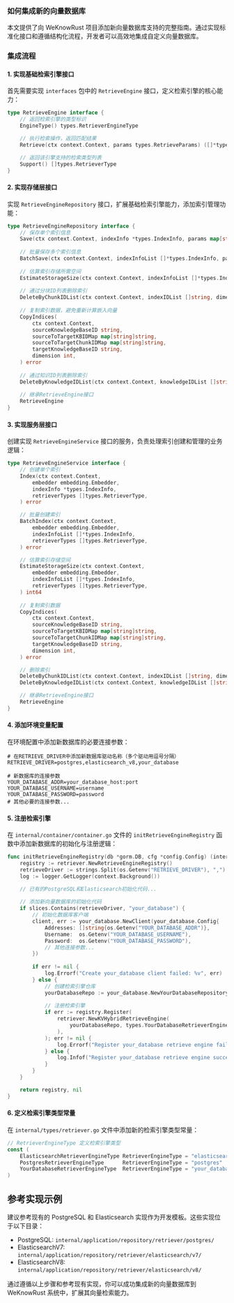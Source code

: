 ### 如何集成新的向量数据库

本文提供了向 WeKnowRust 项目添加新向量数据库支持的完整指南。通过实现标准化接口和遵循结构化流程，开发者可以高效地集成自定义向量数据库。

### 集成流程

#### 1. 实现基础检索引擎接口

首先需要实现 `interfaces` 包中的 `RetrieveEngine` 接口，定义检索引擎的核心能力：

```go
type RetrieveEngine interface {
    // 返回检索引擎的类型标识
    EngineType() types.RetrieverEngineType

    // 执行检索操作，返回匹配结果
    Retrieve(ctx context.Context, params types.RetrieveParams) ([]*types.RetrieveResult, error)

    // 返回该引擎支持的检索类型列表
    Support() []types.RetrieverType
}
```

#### 2. 实现存储层接口

实现 `RetrieveEngineRepository` 接口，扩展基础检索引擎能力，添加索引管理功能：

```go
type RetrieveEngineRepository interface {
    // 保存单个索引信息
    Save(ctx context.Context, indexInfo *types.IndexInfo, params map[string]any) error
    
    // 批量保存多个索引信息
    BatchSave(ctx context.Context, indexInfoList []*types.IndexInfo, params map[string]any) error
    
    // 估算索引存储所需空间
    EstimateStorageSize(ctx context.Context, indexInfoList []*types.IndexInfo, params map[string]any) int64
    
    // 通过分块ID列表删除索引
    DeleteByChunkIDList(ctx context.Context, indexIDList []string, dimension int) error
    
    // 复制索引数据，避免重新计算嵌入向量
    CopyIndices(
        ctx context.Context,
        sourceKnowledgeBaseID string,
        sourceToTargetKBIDMap map[string]string,
        sourceToTargetChunkIDMap map[string]string,
        targetKnowledgeBaseID string,
        dimension int,
    ) error
    
    // 通过知识ID列表删除索引
    DeleteByKnowledgeIDList(ctx context.Context, knowledgeIDList []string, dimension int) error
    
    // 继承RetrieveEngine接口
    RetrieveEngine
}
```

#### 3. 实现服务层接口

创建实现 `RetrieveEngineService` 接口的服务，负责处理索引创建和管理的业务逻辑：

```go
type RetrieveEngineService interface {
    // 创建单个索引
    Index(ctx context.Context,
        embedder embedding.Embedder,
        indexInfo *types.IndexInfo,
        retrieverTypes []types.RetrieverType,
    ) error

    // 批量创建索引
    BatchIndex(ctx context.Context,
        embedder embedding.Embedder,
        indexInfoList []*types.IndexInfo,
        retrieverTypes []types.RetrieverType,
    ) error

    // 估算索引存储空间
    EstimateStorageSize(ctx context.Context,
        embedder embedding.Embedder,
        indexInfoList []*types.IndexInfo,
        retrieverTypes []types.RetrieverType,
    ) int64
    
    // 复制索引数据
    CopyIndices(
        ctx context.Context,
        sourceKnowledgeBaseID string,
        sourceToTargetKBIDMap map[string]string,
        sourceToTargetChunkIDMap map[string]string,
        targetKnowledgeBaseID string,
        dimension int,
    ) error

    // 删除索引
    DeleteByChunkIDList(ctx context.Context, indexIDList []string, dimension int) error
    DeleteByKnowledgeIDList(ctx context.Context, knowledgeIDList []string, dimension int) error

    // 继承RetrieveEngine接口
    RetrieveEngine
}
```

#### 4. 添加环境变量配置

在环境配置中添加新数据库的必要连接参数：

```
# 在RETRIEVE_DRIVER中添加新数据库驱动名称（多个驱动用逗号分隔）
RETRIEVE_DRIVER=postgres,elasticsearch_v8,your_database

# 新数据库的连接参数
YOUR_DATABASE_ADDR=your_database_host:port
YOUR_DATABASE_USERNAME=username
YOUR_DATABASE_PASSWORD=password
# 其他必要的连接参数...
```

#### 5. 注册检索引擎

在 `internal/container/container.go` 文件的 `initRetrieveEngineRegistry` 函数中添加新数据库的初始化与注册逻辑：

```go
func initRetrieveEngineRegistry(db *gorm.DB, cfg *config.Config) (interfaces.RetrieveEngineRegistry, error) {
    registry := retriever.NewRetrieveEngineRegistry()
    retrieveDriver := strings.Split(os.Getenv("RETRIEVE_DRIVER"), ",")
    log := logger.GetLogger(context.Background())

    // 已有的PostgreSQL和Elasticsearch初始化代码...
    
    // 添加新向量数据库的初始化代码
    if slices.Contains(retrieveDriver, "your_database") {
        // 初始化数据库客户端
        client, err := your_database.NewClient(your_database.Config{
            Addresses: []string{os.Getenv("YOUR_DATABASE_ADDR")},
            Username:  os.Getenv("YOUR_DATABASE_USERNAME"),
            Password:  os.Getenv("YOUR_DATABASE_PASSWORD"),
            // 其他连接参数...
        })
        
        if err != nil {
            log.Errorf("Create your_database client failed: %v", err)
        } else {
            // 创建检索引擎仓库
            yourDatabaseRepo := your_database.NewYourDatabaseRepository(client, cfg)
            
            // 注册检索引擎
            if err := registry.Register(
                retriever.NewKVHybridRetrieveEngine(
                    yourDatabaseRepo, types.YourDatabaseRetrieverEngineType,
                ),
            ); err != nil {
                log.Errorf("Register your_database retrieve engine failed: %v", err)
            } else {
                log.Infof("Register your_database retrieve engine success")
            }
        }
    }

    return registry, nil
}
```

#### 6. 定义检索引擎类型常量

在 `internal/types/retriever.go` 文件中添加新的检索引擎类型常量：

```go
// RetrieverEngineType 定义检索引擎类型
const (
    ElasticsearchRetrieverEngineType RetrieverEngineType = "elasticsearch"
    PostgresRetrieverEngineType      RetrieverEngineType = "postgres"
    YourDatabaseRetrieverEngineType  RetrieverEngineType = "your_database" // 添加新数据库类型
)
```

## 参考实现示例

建议参考现有的 PostgreSQL 和 Elasticsearch 实现作为开发模板。这些实现位于以下目录：

- PostgreSQL: `internal/application/repository/retriever/postgres/`
- ElasticsearchV7: `internal/application/repository/retriever/elasticsearch/v7/`
- ElasticsearchV8: `internal/application/repository/retriever/elasticsearch/v8/`

通过遵循以上步骤和参考现有实现，你可以成功集成新的向量数据库到 WeKnowRust 系统中，扩展其向量检索能力。



